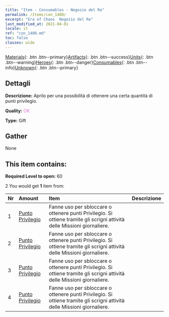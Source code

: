 ```yaml
---
title: "Item - Consumables - Negozio del Re"
permalink: /Items/con_1408/
excerpt: "Era of Chaos  Negozio del Re"
last_modified_at: 2021-04-01
locale: it
ref: "con_1408.md"
toc: false
classes: wide
---
```

 [Materials](/it/Items/){: .btn .btn--primary}[Artifacts](/it/Items/Artifacts/){: .btn .btn--success}[Units](/it/Items/Units/){: .btn .btn--warning}[Heroes](/it/Items/Heroes/){: .btn .btn--danger}[Consumables](/it/Items/Consumables/){: .btn .btn--info}[Unknown](/it/Items/Unknown/){: .btn .btn--primary}

## Dettagli
 **Descrizione:** Aprilo per una possibilità di ottenere una certa quantità di punti privilegio.

 **Quality:** <span style="color: #DA70D6">OK</span>

 **Type:** Gift

## Gather

  None

## This item contains:

 **Required Level to open:** 60

 2 You would get **1** item  from:

  | Nr | Amount |     Item    | Descrizione |
  |:---|:-------|:------------|:-----------:|
  | 1 | [Punto Privilegio](/it/Items/con_820/) | Fanne uso per sbloccare o ottenere punti Privilegio. Si ottiene tramite gli scrigni attività delle Missioni giornaliere. | 
  | 2 | [Punto Privilegio](/it/Items/con_820/) | Fanne uso per sbloccare o ottenere punti Privilegio. Si ottiene tramite gli scrigni attività delle Missioni giornaliere. | 
  | 3 | [Punto Privilegio](/it/Items/con_820/) | Fanne uso per sbloccare o ottenere punti Privilegio. Si ottiene tramite gli scrigni attività delle Missioni giornaliere. | 
  | 4 | [Punto Privilegio](/it/Items/con_820/) | Fanne uso per sbloccare o ottenere punti Privilegio. Si ottiene tramite gli scrigni attività delle Missioni giornaliere. | 

